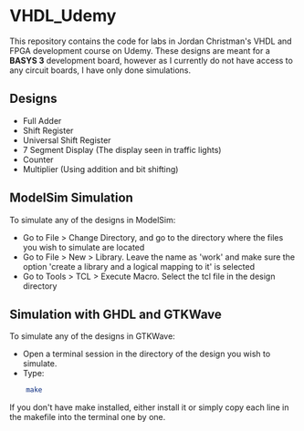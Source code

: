 
# VHDL_Udemy

This repository contains the code for labs in Jordan Christman's VHDL and FPGA development course on Udemy.
These designs are meant for a **BASYS 3** development board, however as I currently do not have access to any circuit boards, I have only done simulations.


## Designs

- Full Adder
- Shift Register
- Universal Shift Register
- 7 Segment Display (The display seen in traffic lights)
- Counter
- Multiplier (Using addition and bit shifting)


## ModelSim Simulation

To simulate any of the designs in ModelSim:
- Go to File > Change Directory, and go to the directory where the files you wish to simulate are located
- Go to File > New > Library. Leave the name as 'work' and make sure the option 'create a library and a logical mapping to it' is selected
- Go to Tools > TCL > Execute Macro. Select the tcl file in the design directory



## Simulation with GHDL and GTKWave
To simulate any of the designs in GTKWave:

- Open a terminal session in the directory of the design you wish to simulate.
- Type:
```bash
    make
```

If you don't have make installed, either install it or simply copy each line in the makefile into the terminal one by one.


